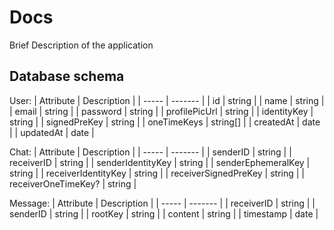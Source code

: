 # Docs

Brief Description of the application

## Database schema

User:
| Attribute | Description |
| ----- | ------- |
| id | string |
| name | string |
| email | string |
| password | string |
| profilePicUrl | string |
| identityKey | string |
| signedPreKey | string |
| oneTimeKeys | string[] |
| createdAt | date |
| updatedAt | date |

Chat:
| Attribute | Description |
| ----- | ------- |
| senderID | string |
| receiverID | string |
| senderIdentityKey | string |
| senderEphemeralKey | string |
| receiverIdentityKey | string |
| receiverSignedPreKey | string |
| receiverOneTimeKey? | string |


Message:
| Attribute | Description |
| ----- | ------- |
| receiverID | string |
| senderID | string |
| rootKey | string |
| content | string |
| timestamp | date |


